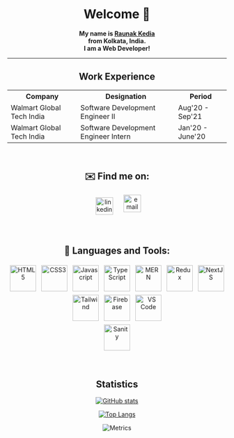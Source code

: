 <div align=center>
  <h1 align=center> Welcome 👋 </h1>

<p align=center>
  <b>My name is <a href="">Raunak Kedia</a> <br />
  from Kolkata, India. <br />
  I am a Web Developer! <br />
  </b>
</p>

<hr />

<h2> Work Experience</h2>

<table>
  <tr>
    <th>Company</th>
    <th>Designation</th>
    <th>Period</th>
  </tr>
  <tr>
    <td>Walmart Global Tech India</td>
    <td>Software Development Engineer II</td>
    <td>Aug'20 - Sep'21</td>
  </tr>
  <tr>
    <td>Walmart Global Tech India</td>
    <td>Software Development Engineer Intern</td>
    <td>Jan'20 - June'20</td>
  </tr>
</table>

<br />

<h2> ✉️ Find me on: </h2>

<p align=center style="display:flex;justify-content:center;gap:10px;" >
   <a href="https://www.linkedin.com/in/raunak-kedia-3b5285177/" target="_blank" rel="noopener noreferrer" style="margin:6px;"> <img src="https://i.ibb.co/4JFKGtx/linkedin.png" alt="linkedin" height="40" style="vertical-align:top; margin:4px;" /></a>
 <a href="mailto:raunakkedia1@gmail.com"> <img src="https://i.ibb.co/C56dkw0/gmail.webp" alt="email" height="40" style="vertical-align:top; margin:4px" /></a>
</p>

<br />


## 🧰 Languages and Tools:
<p>
    
<img title="HTML" height=60 src="https://www.w3.org/html/logo/img/mark-word-icon.png" alt="HTML5" height="40" style="vertical-align:top; margin:4px">
<img title="CSS3" height=60 src="https://i.ibb.co/zS6NpSv/css.jpg" alt="CSS3" height="40" style="vertical-align:top; margin:4px">
<img title="JS" height=60 src="https://i.ibb.co/bshz7GS/js.png" alt="Javascript" height="40" style="vertical-align:top; margin:4px">
<img title="TS" height=60 src="https://i.ibb.co/GRk5DK4/ts.png" alt="TypeScript" height="40" style="vertical-align:top; margin:4px">
<img title="MERN" height=60 src="https://i.ibb.co/hsTD6xJ/mern.jpg" alt="MERN" height="40" style="vertical-align:top; margin:4px">
<img title="REDUX" height=60 src="https://i.ibb.co/ry8zBGX/redux.png" alt="Redux" height="40" style="vertical-align:top; margin:4px">
<img title="NextJS" height=60 src="https://i.ibb.co/WcBJFtW/next.png" alt="NextJS" height="40" style="vertical-align:top; margin:4px">


<br />

<img title="TAILWIND" height=60 src="https://i.ibb.co/CPXtgMv/tailwindcss.jpg" alt="Tailwind" height="40" style="vertical-align:top; margin:4px">
<img title="Firebase" height=60 src="https://i.ibb.co/8XvqrNh/firebase.png" alt="Firebase" height="40" style="vertical-align:top; margin:4px">
<img src="https://i.ibb.co/qWCpWm6/vscode.png" alt="VS Code" height="40" style="vertical-align:top;height:60px;margin:4px" title="VS Code">
<br />
<img title="Sanity" height=60 src="https://i.ibb.co/Yfn76jh/sanity.png" alt="Sanity" height="40" style="vertical-align:top; margin:4px">
</p>

<br />
<h2 align=center>Statistics</h2>


[![GitHub stats](https://github-readme-stats.vercel.app/api?username=raunak96&show_icons=true&theme=radical)](https://github.com/raunak96/github-readme-stats)

[![Top Langs](https://github-readme-stats.vercel.app/api/top-langs/?username=raunak96&layout=compact)](https://github.com/rauna96/github-readme-stats)


![Metrics](https://metrics.lecoq.io/raunak96?template=classic&base.header=0&base.activity=0&base.community=0&base.repositories=0&base.metadata=0&isocalendar=1&base=header%2C%20activity%2C%20community%2C%20repositories%2C%20metadata&base.indepth=false&base.hireable=false&base.skip=false&isocalendar=false&isocalendar.duration=full-year&config.timezone=Asia%2FCalcutta)
</div>

